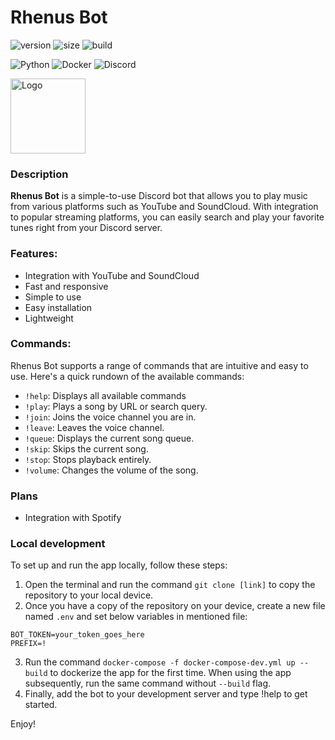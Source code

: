 # Rhenus Bot

![version](https://img.shields.io/github/v/tag/xNykram/MusicBot2?style=flat-square)
![size](https://img.shields.io/docker/image-size/websoftdevs/musicbot?style=flat-square)
![build](https://img.shields.io/github/actions/workflow/status/xNykram/Musicbot2/ci-cd.yml?style=flat-square)

![Python](https://img.shields.io/badge/python-3670A0?style=for-the-badge&logo=python&logoColor=ffdd54)
![Docker](https://img.shields.io/badge/docker-%230db7ed.svg?style=for-the-badge&logo=docker&logoColor=white)
![Discord](https://img.shields.io/badge/Discord-%235865F2.svg?style=for-the-badge&logo=discord&logoColor=white)

<img src="https://i.ibb.co/4JZ8GZb/logo.jpg" alt="Logo" width="120" height="120">

### Description

**Rhenus Bot** is a simple-to-use Discord bot that allows you to play music from various platforms such as YouTube and SoundCloud. With integration to popular streaming platforms, you can easily search and play your favorite tunes right from your Discord server.

### Features:

- Integration with YouTube and SoundCloud
- Fast and responsive
- Simple to use
- Easy installation
- Lightweight

### Commands:

Rhenus Bot supports a range of commands that are intuitive and easy to use. Here's a quick rundown of the available commands:

- `!help`: Displays all available commands
- `!play`: Plays a song by URL or search query.
- `!join`: Joins the voice channel you are in.
- `!leave`: Leaves the voice channel.
- `!queue`: Displays the current song queue.
- `!skip`: Skips the current song.
- `!stop`: Stops playback entirely.
- `!volume`: Changes the volume of the song.

### Plans

- Integration with Spotify

### Local development

To set up and run the app locally, follow these steps:

1. Open the terminal and run the command `git clone [link]` to copy the repository to your local device.
2. Once you have a copy of the repository on your device, create a new file named `.env` and set below variables in mentioned file:

```
BOT_TOKEN=your_token_goes_here
PREFIX=!
```

3. Run the command `docker-compose -f docker-compose-dev.yml up --build` to dockerize the app for the first time. When using the app subsequently, run the same command without `--build` flag.
4. Finally, add the bot to your development server and type !help to get started.

Enjoy!
